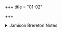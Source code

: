 +++
title = "01-02"

+++

<details><summary>Jamison Brereton Notes</summary>

Although the presence of hí, with its generally causal value, is often a puzzle when it appears in the first pāda of a hymn, this one helps signal the conceptual unity of this opening tṛca, with vs. 1 providing the various circumstances under which we call upon Indra and vs. 2 containing the contents of our latest address to the god -- a call for additional generosity from him.

The poet plays with the 2nd sg. pronoun. Historically -- and usually synchronically in the RV -- the nom. sg. tvám is disyllabic (t u vám) and the acc. sg.

tvā́m is monosyllabic, with occasional distraction to two syllables in analogy to the nom. But here the 1st vs. has three distracted acc. sg. t u vā́m, prominently pāda-initial (a, c, d), while the nom. sg. at the beginning of the 2nd vs. is monosyllabic. To match disyllabic t u vā́m, in 2a the two syllables are filled out by the addition of the pleonastic+++(=redundant)+++ sá (#sá tvám), which is syntactically at home as subject marker of the 2nd sg. impv.

kira (see my 1992 “Vedic ‘sá figé’: An inherited sentence connective?”). Since sá in such contexts is unnecessary, its presence draws attention to the metrical interchange between the nom. and acc. of the pronoun here.
</details>
